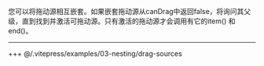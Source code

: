 您可以将拖动源相互嵌套。如果嵌套拖动源从canDrag中返回false，将询问其父级，直到找到并激活可拖动源。只有激活的拖动源才会调用有它的item() 和 end()。

---

+++ @/.vitepress/examples/03-nesting/drag-sources
